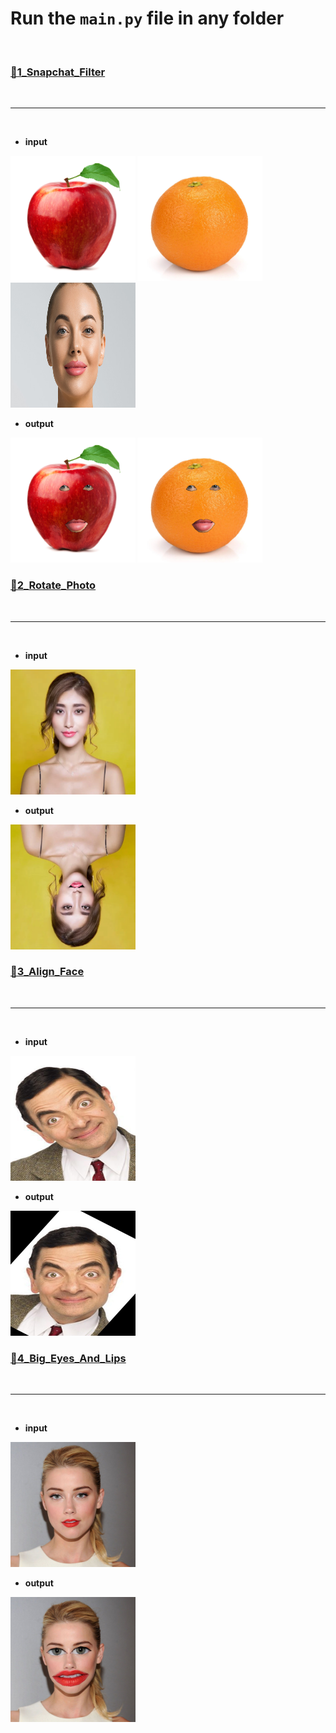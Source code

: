 # Run the  ``` main.py ```  file in any folder

<br/>

### [🔗1_Snapchat_Filter](https://github.com/negarslh/image_processing/tree/main/Assignment_30/1_Snapchat_Filter)

<br/>
<hr/>
<br/>

- <B>input

<img src="1_Snapchat_Filter\input\apple.jpg" width="200" height="200">
<img src="1_Snapchat_Filter\input\orange.jpg" width="200" height="200">
<img src="1_Snapchat_Filter\input\face.jpg" width="200" height="200">

<br/>

- <B>output

<img src="1_Snapchat_Filter/output/apple_filter.png" width="200" height="200">
<img src="1_Snapchat_Filter/output/orange_filter.png" width="200" height="200">

<br/>

### [🔗2_Rotate_Photo](https://github.com/negarslh/image_processing/tree/main/Assignment_30/2_Rotate_Photo)

<br/>
<hr/>
<br/>

- <B>input

<img src="2_Rotate_Photo/input/image.jpg" width="200" height="200">

<br/>

- <B>output

<img src="2_Rotate_Photo/output/rotate_image.jpg" width="200" height="200">

<br/>

### [🔗3_Align_Face](https://github.com/negarslh/image_processing/tree/main/Assignment_30/3_Align_Face)

<br/>
<hr/>
<br/>

- <B>input

<img src="3_Align_Face/input/image.jpg" width="200" height="200">

<br/>

- <B>output

<img src="3_Align_Face/output/face.jpg" width="200" height="200">

<br/>

### [🔗4_Big_Eyes_And_Lips](https://github.com/negarslh/image_processing/tree/main/Assignment_30/4_Big_Eyes_And_Lips)

<br/>
<hr/>
<br/>

- <B>input

<img src="4_Big_Eyes_And_Lips/input/image.jpg" width="200" height="200">

<br/>

- <B>output

<img src="4_Big_Eyes_And_Lips/output/image.png" width="200" height="200">
